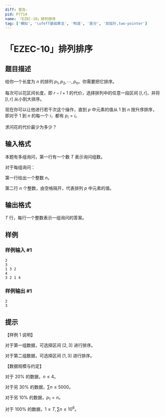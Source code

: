 ```yaml
---
diff: 普及-
pid: P7714
name: 「EZEC-10」排列排序
tag: ['模拟', '\ufeff基础算法', '构造', '差分', '双指针,two-pointer']
---
```

# 「EZEC-10」排列排序
## 题目描述

给你一个长度为 $n$ 的排列 $p_1,p_2, \cdots ,p_n$。你需要把它排序。

每次可以花区间长度，即 $r-l+1$ 的代价，选择排列中的任意一段区间 $[l,r]$，并将 $[l,r]$ 从小到大排序。

现在你可以让他进行若干次这个操作，直到 $p$ 中元素的值从 $1$ 到 $n$ 按升序排序，即对于 $1$ 到 $n$ 的每一个 $i$，都有 $p_i=i$。

求问花的代价最少为多少？
## 输入格式

本题有多组询问，第一行有一个数 $T$ 表示询问组数。

对于每组询问：

第一行给出一个整数 $n$。

第二行 $n$ 个整数，由空格隔开，代表排列 $p$ 中元素的值。
## 输出格式

$T$ 行，每行一个整数表示一组询问的答案。
## 样例

### 样例输入 #1
```
2
3
1 3 2
4
3 2 1 4
```
### 样例输出 #1
```
2
3
```
## 提示

【样例 $1$ 说明】

对于第一组数据，可选择区间 $[2,3]$ 进行排序。

对于第二组数据，可选择区间 $[1,3]$ 进行排序。

【数据规模与约定】

对于 $20\%$ 的数据，$n\leq 4$。

对于另 $30\%$ 的数据，$\sum n\leq5000$。

对于另 $10\%$ 的数据，$p_1=n$。

对于 $100\%$ 的数据，$1\le T,\sum n\le 10^6$。
